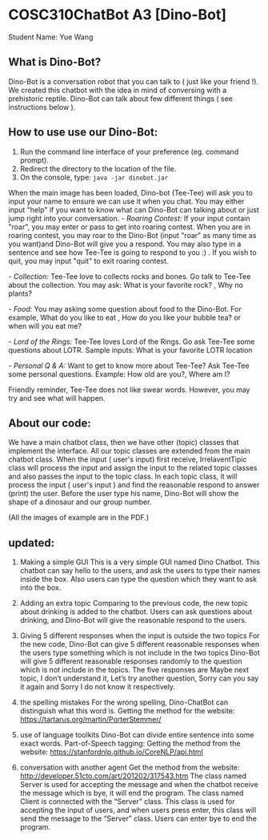 ﻿# COSC310ChatBot A3 [Dino-Bot]
Student Name: Yue Wang

## What is Dino-Bot?
Dino-Bot is a conversation robot that you can talk to ( just like your friend !). We created this chatbot with the idea in mind of conversing with a prehistoric reptile.
Dino-Bot can talk about few different things ( see instructions below ). 

## How to use use our Dino-Bot:
1. Run the command line interface of your preference (eg. command prompt).
2. Redirect the directory to the location of the file.
3. On the console, type: `java -jar dinobot.jar`

When the main image has been loaded,  Dino-bot (Tee-Tee) will ask you to input your name to ensure we can use it when you chat.
You may either input "help" if you want to know what can Dino-Bot can talking about or just jump right into your conversation.
*- Roaring Contest:*
	If your input contain "roar", you may enter or pass to get into roaring contest. 
	When you are in roaring contest, you may roar to the Dino-Bot (input "roar" as many time as you want)and Dino-Bot will give you a respond. You may also type in a sentence and see how Tee-Tee is going to respond to you :) . 
	If you wish to quit, you may input "quit" to exit roaring contest.

*- Collection:*
	Tee-Tee love to collects rocks and bones. Go talk to Tee-Tee about the collection. 
	You may ask: What is your favorite rock? , Why no plants?

*- Food:* 
	You may asking some question about food to the Dino-Bot. 
	For example, What do you like to eat , How do you like your bubble tea? or when will you eat me?   

*- Lord of the Rings:*
	Tee-Tee	loves Lord of the Rings. Go ask Tee-Tee some questions about LOTR.
	Sample inputs: What is your favorite LOTR location

*- Personal Q & A:*
	Want to get to know more about Tee-Tee? Ask Tee-Tee some personal questions.
	Example: How old are you?, Where am I? 
	
Friendly reminder, Tee-Tee does not like swear words. However, you may try and see what will happen.  

## About our code:
We have a main chatbot class, then we have other (topic) classes that implement the interface. All our topic classes are extended from the main chatbot class. When the input ( user's input) first receive, IrrelaventTipic class will process the input and assign the input to the related topic classes and also passes the input to the topic class. In each topic class, it will process the input ( user's input ) and find the reasonable respond to answer (print) the user. 
Before the user type his name, Dino-Bot will show the shape of a dinosaur and our group number.

(All the images of example are in the PDF.)

## updated:
1. Making a simple GUI
This is a very simple GUI named Dino Chatbot. This chatbot can say hello to the users, and ask the users to type their names inside the box. Also users can type the question which they want to ask into the box.
 
2. Adding an extra topic
Comparing to the previous code, the new topic about drinking is added to the chatbot. Users can ask questions about drinking, and Dino-Bot will give the reasonable respond to the users.

3. Giving 5 different responses when the input is outside the two topics
For the new code, Dino-Bot can give 5 different reasonable responses when the users type something which is not include in the two topics
Dino-Bot will give 5 different reasonable responses randomly to the question which is not include in the topics. The five responses are Maybe next topic, I don’t understand it, Let’s try another question, Sorry can you say it again and Sorry I do not know it respectively.

4. the spelling mistakes
For the wrong spelling, Dino-ChatBot can distinguish what this word is. 
Getting the method for the website: https://tartarus.org/martin/PorterStemmer/

5. use of language toolkits
Dino-Bot can divide entire sentence into some exact words.
Part-of-Speech tagging: Getting the method from the website: https://stanfordnlp.github.io/CoreNLP/api.html

6. conversation with another agent
Get the method from the website: http://developer.51cto.com/art/201202/317543.htm
The class named Server is used for accepting the message and when the chatbot receive the message which is bye, it will end the program.
The class named Client is connected with the “Server” class. This class is used for accepting the input of users, and when users press enter, this class will send the message to the “Server” class. Users can enter bye to end the program.




















